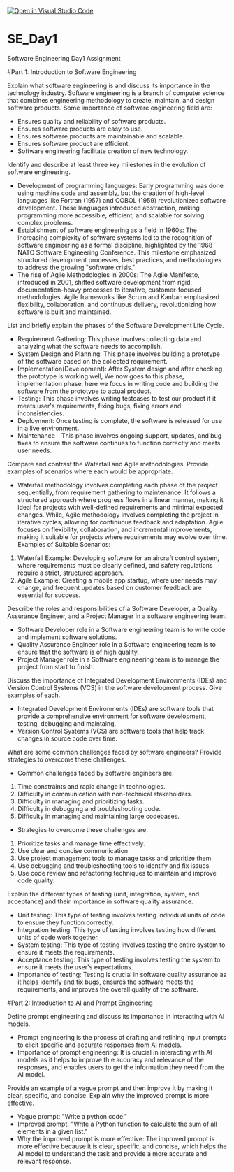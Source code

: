 [![Open in Visual Studio Code](https://classroom.github.com/assets/open-in-vscode-2e0aaae1b6195c2367325f4f02e2d04e9abb55f0b24a779b69b11b9e10269abc.svg)](https://classroom.github.com/online_ide?assignment_repo_id=18388469&assignment_repo_type=AssignmentRepo)
# SE_Day1
Software Engineering Day1 Assignment

#Part 1: Introduction to Software Engineering

Explain what software engineering is and discuss its importance in the technology industry.
Software engineering is a branch of computer science that combines engineering methodology to create, maintain, and design software products. 
Some importance of software engineering field are:
- Ensures quality and reliability of software products.
- Ensures software products are easy to use.
- Ensures software products are maintainable and scalable.
- Ensures software product are efficient.
- Software engineering facilitate creation of new technology.


Identify and describe at least three key milestones in the evolution of software engineering.
- Development of programming languages: Early programming was done using machine code and assembly, but the creation of high-level languages like Fortran (1957) and COBOL (1959) revolutionized software development. These languages introduced abstraction, making programming more accessible, efficient, and scalable for solving complex problems.
- Establishment of software engineering as a field in 1960s: The increasing complexity of software systems led to the recognition of software engineering as a formal discipline, highlighted by the 1968 NATO Software Engineering Conference. This milestone emphasized structured development processes, best practices, and methodologies to address the growing "software crisis."
- The rise of Agile Methodologies in 2000s: The Agile Manifesto, introduced in 2001, shifted software development from rigid, documentation-heavy processes to iterative, customer-focused methodologies. Agile frameworks like Scrum and Kanban emphasized flexibility, collaboration, and continuous delivery, revolutionizing how software is built and maintained.


List and briefly explain the phases of the Software Development Life Cycle.
- Requirement Gathering: This phase involves collecting data and analyzing what the software needs to accomplish.
- System Design and Planning: This phase involves building a prototype of the software based on the collected requirement.
- Implementation(Development): After System design and after checking the prototype is working well, We now goes to this phase,      implementation phase, here we focus in writing code and building the software from the prototype to actual product.
- Testing: This phase involves writing testcases to test our product if it meets user's requirements, fixing bugs, fixing errors and inconsistencies.
- Deployment: Once testing is complete, the software is released for use in a live environment.
- Maintenance – This phase involves ongoing support, updates, and bug fixes to ensure the software continues to function correctly and meets user needs.



Compare and contrast the Waterfall and Agile methodologies. Provide examples of scenarios where each would be appropriate.
- Waterfall methodology involves completing each phase of the project sequentially, from requirement gathering to maintenance. It follows a structured approach where progress flows in a linear manner, making it ideal for projects with well-defined requirements and minimal expected changes. While, Agile methodology involves completing the project in iterative cycles, allowing for continuous feedback and adaptation. Agile focuses on flexibility, collaboration, and incremental improvements, making it suitable for projects where requirements may evolve over time.
Examples of Suitable Scenarios:
1. Waterfall Example: Developing software for an aircraft control system, where requirements must be clearly defined, and safety regulations require a strict, structured approach.
2. Agile Example: Creating a mobile app startup, where user needs may change, and frequent updates based on customer feedback are essential for success.


Describe the roles and responsibilities of a Software Developer, a Quality Assurance Engineer, and a Project Manager in a software engineering team.

- Software Developer role in a Software engineering team is to write code and implement software solutions.
- Quality Assurance Engineer role in a Software engineering team is to ensure that the software is of high quality.
- Project Manager role in a Software engineering team is to manage the project from start to finish.

Discuss the importance of Integrated Development Environments (IDEs) and Version Control Systems (VCS) in the software development process. Give examples of each.
- Integrated Development Environments (IDEs) are software tools that provide a comprehensive environment for software development, testing, debugging and maintaing. 
- Version Control Systems (VCS) are software tools that help track changes in source code over time.


What are some common challenges faced by software engineers? Provide strategies to overcome these challenges.
- Common challenges faced by software engineers are:
1. Time constraints and rapid change in technologies.
2. Difficulty in communication with non-technical stakeholders.
3. Difficulty in managing and prioritizing tasks.
4. Difficulty in debugging and troubleshooting code.
5. Difficulty in managing and maintaining large codebases.
- Strategies to overcome these challenges are:
1. Prioritize tasks and manage time effectively.
2. Use clear and concise communication.
3. Use project management tools to manage tasks and prioritize them.
4. Use debugging and troubleshooting tools to identify and fix issues.
5. Use code review and refactoring techniques to maintain and improve code quality.



Explain the different types of testing (unit, integration, system, and acceptance) and their importance in software quality assurance.
- Unit testing: This type of testing involves testing individual units of code to ensure they function correctly.
- Integration testing: This type of testing involves testing how different units of code work together.
- System testing: This type of testing involves testing the entire system to ensure it meets the requirements.
- Acceptance testing: This type of testing involves testing the system to ensure it meets the user's
expectations.
- Importance of testing: Testing is crucial in software quality assurance as it helps identify and fix bugs,
ensures the software meets the requirements, and improves the overall quality of the software.



#Part 2: Introduction to AI and Prompt Engineering


Define prompt engineering and discuss its importance in interacting with AI models.
- Prompt engineering is the process of crafting and refining input prompts to elicit specific and accurate responses from
AI models.
- Importance of prompt engineering: It is crucial in interacting with AI models as it helps to improve th
e accuracy and relevance of the responses, and enables users to get the information they need from the AI
model.



Provide an example of a vague prompt and then improve it by making it clear, specific, and concise. Explain why the improved prompt is more effective.

- Vague prompt: "Write a python code."
- Improved prompt: "Write a Python function to calculate the sum of all elements in a given list."
- Why the improved prompt is more effective: The improved prompt is more effective because it is clear,
specific, and concise, which helps the AI model to understand the task and provide a more accurate and
relevant response.
